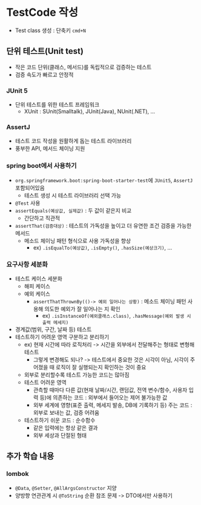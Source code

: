 # TestCode 작성
- Test class 생성 : 단축키 `cmd+N`

## 단위 테스트(Unit test)
- 작은 코드 단위(클래스, 메서드)를 독립적으로 검증하는 테스트
- 검증 속도가 빠르고 안정적

### JUnit 5
- 단위 테스트를 위한 테스트 프레임워크
  - XUnit : SUnit(Smalltalk), JUnit(Java), NUnit(.NET), ...

### AssertJ
- 테스트 코드 작성을 원활하게 돕는 테스트 라이브러리
- 풍부한 API, 메서드 체이닝 지원

### spring boot에서 사용하기
- `org.springframework.boot:spring-boot-starter-test`에 `JUnit5`, `AssertJ` 포함되어있음
  - 테스트 생성 시 테스트 라이브러리 선택 가능
- `@Test` 사용
- `assertEquals(예상값, 실제값)` :  두 값이 같은지 비교
  - 간단하고 직관적
- `assertThat(검증대상)` : 테스트의 가독성을 높이고 더 유연한 조건 검증을 가능한 메서드
  - 메소드 체이닝 패턴 형식으로 사용 가독성을 향상
    - ex) `.isEqualTo(예상값)`, `.isEmpty()`, `.hasSize(예상크기)`, ...

### 요구사항 세분화
- 테스트 케이스 세분화
  - 해피 케이스
  - 예외 케이스
    - `assertThatThrownBy(()-> 예외 일어나는 상황)` : 메소드 체이닝 패턴 사용해 의도한 예외가 잘 일어나는 지 확인
      - ex) `.isInstanceOf(예외클래스.class)`, `.hasMessage(예외 발생 시 출력 메세지)`
- 경계값(범위, 구간, 날짜 등) 테스트
- 테스트하기 어려운 영역 구분하고 분리하기
  - ex) 현재 시간에 따라 로직처리 -> 시간을 외부에서 전달해주는 형태로 변형해 테스트
    - 그렇게 변경해도 되나? -> 테스트에서 중요한 것은 시각이 아님, 시각이 주어졌을 때 로직이 잘 실행되는지 확인하는 것이 중요
  - 외부로 분리할수록 테스트 가능한 코드는 많아짐
  - 테스트 어려운 영역
    - 관측할 때마다 다른 값(현재 날짜/시간, 랜덤값, 전역 변수/함수, 사용자 입력 등)에 의존하는 코드 : 외부에서 들어오는 제어 불가능한 값
    - 외부 세계에 영향(표준 출력, 메세지 발송, DB에 기록하기 등) 주는 코드 : 외부로 보내는 값, 검증 어려움
  - 테스트하기 쉬운 코드 : 순수함수
    - 같은 입력에는 항상 같은 결과
    - 외부 세상과 단절된 형태


## 추가 학습 내용
### lombok
- `@Data`, `@Setter`, `@AllArgsConstructor` 지양
- 양방향 연관관계 시 `@ToString` 순환 참조 문제 -> DTO에서만 사용하기